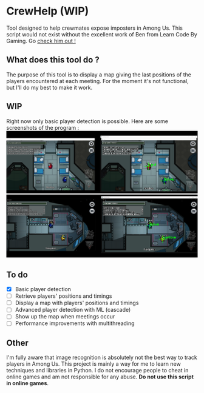 # CrewHelp (WIP)
Tool designed to help crewmates expose imposters in Among Us.
This script would not exist without the excellent work of Ben from Learn Code By Gaming. Go [check him out !](https://www.youtube.com/c/LearnCodeByGaming)

## What does this tool do ?
The purpose of this tool is to display a map giving the last positions of the players encountered at each meeting. For the moment it's not functional, but I'll do my best to make it work.

## WIP
Right now only basic player detection is possible. Here are some screenshots of the program :
![demo_medbay.png](https://github.com/dorian-bucaille/CrewHelp/blob/main/illustration/demo_medbay.png?raw=true)
![demo_nav.png](https://github.com/dorian-bucaille/CrewHelp/blob/main/illustration/demo_nav.png?raw=true)

## To do
- [x] Basic player detection
- [ ] Retrieve players' positions and timings
- [ ] Display a map with players' positions and timings
- [ ] Advanced player detection with ML (cascade)
- [ ] Show up the map when meetings occur
- [ ] Performance improvements with multithreading

## Other
I'm fully aware that image recognition is absolutely not the best way to track players in Among Us. This project is mainly a way for me to learn new techniques and libraries in Python.
I do not encourage people to cheat in online games and am not responsible for any abuse. __Do not use this script in online games__.
